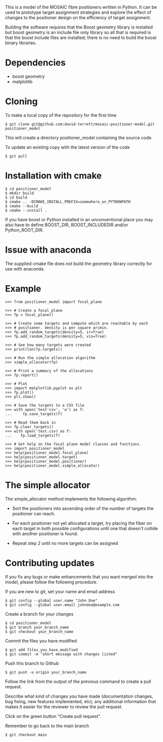 This is a model of the MOSAIC fibre positioners written in Python. It can be
used to prototype target assignment strategies and explore the effect of
changes to the positioner design on the efficiency of target assignment.

Building the software requires that the Boost geometry library is installed
but boost geometry is an include file only library so all that is required
is that the boost include files are installed; there is no need to build the
boost binary libraries.

# Dependencies

- boost geometry
- matplotlib

# Cloning

To make a local copy of the repository for the first time

    $ git clone git@github.com:david-terrett/mosaic-positioner-model.git positioner_model

This will create a directory positioner_model containing the source code.

To update an existing copy with the latest version of the code

    $ git pull

# Installation with cmake

    $ cd positioner_model
    $ mkdir build
    $ cd build
    $ cmake .. -DCMAKE_INSTALL_PREFIX=somewhere_on_PYTHONPATH
    $ cmake --build .
    $ cmake --install .

If you have boost or Python installed in an unconventional place you may
also have to define BOOST_DIR, BOOST_INCLUDEDIR and/or Python_ROOT_DIR.

# Issue with anaconda

The supplied cmake file does not build the geometry library correctly for
use with anaconda.

# Example

    >>> from positioner_model import focal_plane

    >>> # Create a focal_plane
    >>> fp = focal_plane()

    >>> # Create some targets and compute which are reachable by each
    >>> # positioner. density is per square arcmin.
    >>> fp.add_random_targets(density=5, ir=True)
    >>> fp.add_random_targets(density=5, vis=True)

    >>> # See how many targets were created
    >>> print(len(fp.targets))

    >>> # Run the simple allocation algorithm
    >>> simple_allocator(fp)

    >>> # Print a summary of the allocations
    >>> fp.report()

    >>> # Plot
    >>> import matplotlib.pyplot as plt
    >>> fp.plot()
    >>> plt.show()

    >>> # Save the targets to a CSV file
    >>> with open('test'csv', 'w') as f:
    ...     fp.save_targets(f)

    >>> # Read them back in
    >>> fp.clear_targets()
    >>> with open('test.csv) as f:
    ...    fp.load_targets(f)

    >>> # Get help on the focal plane model classes and functions.
    >>> import positioner_model
    >>> help(positioner_model.focal_plane)
    >>> help(positioner_model.target)
    >>> help(positioner_model.positioner)
    >>> help(positioner_model.simple_allocator)

# The simple allocator

The simple_allocator method implements the following algorithm:

- Sort the positioners into ascending order of the number of targets
  the positioner can reach.

- For each positioner not yet allocated a target, try placing the fiber
  on each target in both possible configurations until one that doesn't
  collide with another positioner is found.

- Repeat step 2 until no more targets can be assigned

# Contributing updates

If you fix any bugs or make enhancements that you want merged into the model,
please follow the following procedure.

If you are new to git, set your name and email address

    $ git config --global user.name "John Doe"
    $ git config --global user.email johndoe@example.com

Create a branch for your changes

    $ cd positioner_model
    $ git branch your_branch_name
    $ git checkout your_branch_name

Commit the files you have modified

    $ git add files_you_have_modified
    $ git commit -m "short message with changes listed"

Push this branch to Github

    $ git push -u origin your_branch_name

Follow the link from the output of the previous command to create a pull request.

Describe what kind of changes you have made (documentation changes, bug fixing, new features implemented, etc); any additional information that makes it easier for the reviewer to review the pull request.

Click on the green button "Create pull request".

Remember to go back to the main branch

    $ git checkout main
